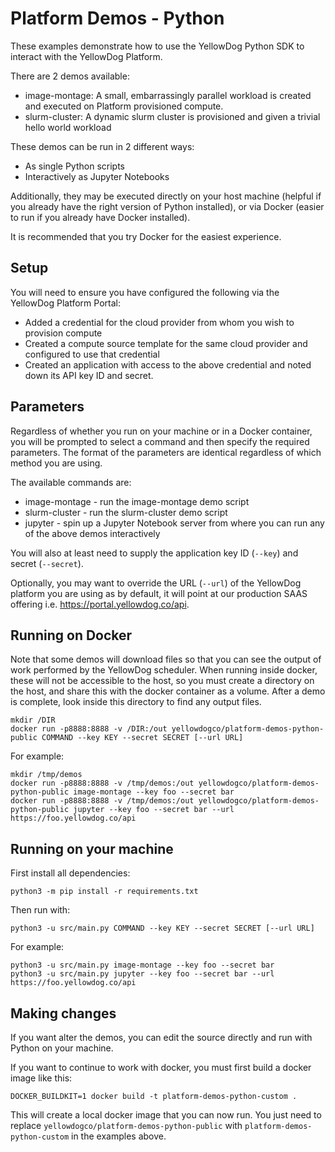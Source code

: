 # Platform Demos - Python

These examples demonstrate how to use the YellowDog Python SDK to interact with the YellowDog Platform.

There are 2 demos available:

* image-montage: A small, embarrassingly parallel workload is created and executed on Platform provisioned compute.
* slurm-cluster: A dynamic slurm cluster is provisioned and given a trivial hello world workload

These demos can be run in 2 different ways:

* As single Python scripts
* Interactively as Jupyter Notebooks

Additionally, they may be executed directly on your host machine (helpful if you already have the right version of
Python installed), or via Docker (easier to run if you already have Docker installed).

It is recommended that you try Docker for the easiest experience.

## Setup

You will need to ensure you have configured the following via the YellowDog Platform Portal:

* Added a credential for the cloud provider from whom you wish to provision compute
* Created a compute source template for the same cloud provider and configured to use that credential
* Created an application with access to the above credential and noted down its API key ID and secret.

## Parameters

Regardless of whether you run on your machine or in a Docker container, you will be prompted to select a command and
then specify the required parameters. The format of the parameters are identical regardless of which method you are
using.

The available commands are:

* image-montage - run the image-montage demo script
* slurm-cluster - run the slurm-cluster demo script
* jupyter - spin up a Jupyter Notebook server from where you can run any of the above demos interactively

You will also at least need to supply the application key ID (`--key`) and secret (`--secret`).

Optionally, you may want to override the URL (`--url`) of the YellowDog platform you are using as by default, it will
point at our production SAAS offering i.e. https://portal.yellowdog.co/api.

## Running on Docker

Note that some demos will download files so that you can see the output of work performed by the YellowDog scheduler. When running inside docker, these will not be accessible to the host, so you must create a directory on the host, and share this with the docker container as a volume. After a demo is complete, look inside this directory to find any output files.

    mkdir /DIR
    docker run -p8888:8888 -v /DIR:/out yellowdogco/platform-demos-python-public COMMAND --key KEY --secret SECRET [--url URL]

For example:

    mkdir /tmp/demos
    docker run -p8888:8888 -v /tmp/demos:/out yellowdogco/platform-demos-python-public image-montage --key foo --secret bar
    docker run -p8888:8888 -v /tmp/demos:/out yellowdogco/platform-demos-python-public jupyter --key foo --secret bar --url https://foo.yellowdog.co/api

## Running on your machine

First install all dependencies:

    python3 -m pip install -r requirements.txt

Then run with:

    python3 -u src/main.py COMMAND --key KEY --secret SECRET [--url URL]

For example:

    python3 -u src/main.py image-montage --key foo --secret bar
    python3 -u src/main.py jupyter --key foo --secret bar --url https://foo.yellowdog.co/api

## Making changes

If you want alter the demos, you can edit the source directly and run with Python on your machine.

If you want to continue to work with docker, you must first build a docker image like this:

    DOCKER_BUILDKIT=1 docker build -t platform-demos-python-custom .

This will create a local docker image that you can now run. You just need to replace
`yellowdogco/platform-demos-python-public` with `platform-demos-python-custom` in the examples above.
